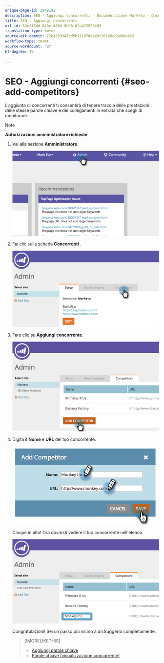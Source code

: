 ```yaml
---
unique-page-id: 2949192
description: SEO - Aggiungi concorrenti - Documentazione Marketo - Documentazione del prodotto
title: SEO - Aggiungi concorrenti
exl-id: 62ef754d-840e-4094-9b98-d2a472523f03
translation-type: tm+mt
source-git-commit: 72e1d29347bd5b77107da1e9c30169cb6490c432
workflow-type: tm+mt
source-wordcount: '87'
ht-degree: 1%

---
```


# SEO - Aggiungi concorrenti {#seo-add-competitors}

L’aggiunta di concorrenti ti consentirà di tenere traccia delle prestazioni delle stesse parole chiave e dei collegamenti in entrata che scegli di monitorare.

>[!NOTE]
>
>**Autorizzazioni amministratore richieste**

1. Vai alla sezione **Amministratore** .

   ![](assets/image2014-9-17-21-3a12-3a15.png)

1. Fai clic sulla scheda **Concorrenti** .

   ![](assets/image2014-9-17-21-3a12-3a31.png)

1. Fare clic su **Aggiungi concorrente**.

   ![](assets/image2014-9-17-21-3a12-3a38.png)

1. Digita il **Nome** e **URL** del tuo concorrente.

   ![](assets/image2014-9-17-21-3a13-3a5.png)

   Cinque in alto! Ora dovresti vedere il tuo concorrente nell&#39;elenco.

   ![](assets/image2014-9-17-21-3a13-3a14.png)

   Congratulazioni! Sei un passo più vicino a distruggerlo completamente.

   >[!MORELIKETHIS]
   >
   >* [Aggiungi parole chiave](/help/marketo/product-docs/additional-apps/seo/keywords/seo-add-keywords.md)
   >* [Parole chiave (visualizzazione concorrente)](/help/marketo/product-docs/additional-apps/seo/keywords/seo-understanding-keywords.md)

